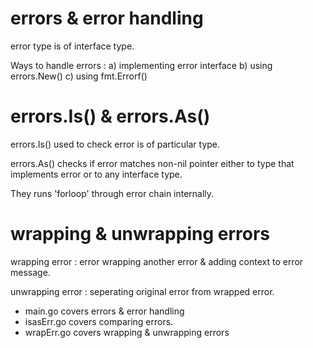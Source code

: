 # errors & error handling

error type is of interface type.

Ways to handle errors :
a) implementing error interface
b) using errors.New()
c) using fmt.Errorf()

# errors.Is() & errors.As()

errors.Is() used to check error is of particular type.

errors.As() checks if error matches non-nil pointer either to type that implements error or to any interface type.

They runs 'forloop' through error chain internally.

# wrapping & unwrapping errors

wrapping error : error wrapping another error & adding context to error message.

unwrapping error : seperating original error from wrapped error.


- main.go covers errors & error handling
- isasErr.go covers comparing errors.
- wrapErr.go covers wrapping & unwrapping errors

